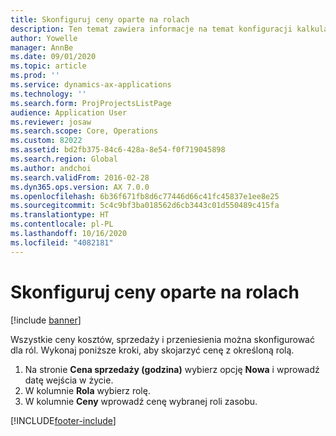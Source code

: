 ```yaml
---
title: Skonfiguruj ceny oparte na rolach
description: Ten temat zawiera informacje na temat konfiguracji kalkulacji cen dla danych ról.
author: Yowelle
manager: AnnBe
ms.date: 09/01/2020
ms.topic: article
ms.prod: ''
ms.service: dynamics-ax-applications
ms.technology: ''
ms.search.form: ProjProjectsListPage
audience: Application User
ms.reviewer: josaw
ms.search.scope: Core, Operations
ms.custom: 82022
ms.assetid: bd2fb375-84c6-428a-8e54-f0f719045898
ms.search.region: Global
ms.author: andchoi
ms.search.validFrom: 2016-02-28
ms.dyn365.ops.version: AX 7.0.0
ms.openlocfilehash: 6b36f671fb8d6c77446d66c41fc45837e1ee8e25
ms.sourcegitcommit: 5c4c9bf3ba018562d6cb3443c01d550489c415fa
ms.translationtype: HT
ms.contentlocale: pl-PL
ms.lasthandoff: 10/16/2020
ms.locfileid: "4082181"
---
```

# <a name="set-up-role-based-pricing"></a>Skonfiguruj ceny oparte na rolach

[!include [banner](../includes/banner.md)]

Wszystkie ceny kosztów, sprzedaży i przeniesienia można skonfigurować dla ról. Wykonaj poniższe kroki, aby skojarzyć cenę z określoną rolą.

1. Na stronie **Cena sprzedaży (godzina)** wybierz opcję **Nowa** i wprowadź datę wejścia w życie.
2. W kolumnie **Rola** wybierz rolę.
3. W kolumnie **Ceny** wprowadź cenę wybranej roli zasobu.


[!INCLUDE[footer-include](../includes/footer-banner.md)]